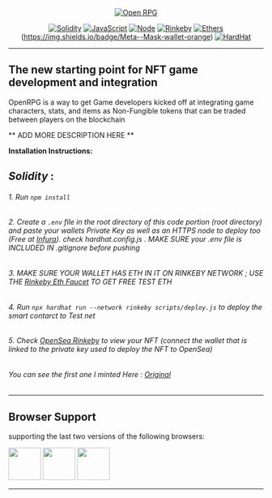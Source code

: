 <p align="center">
    <a href="/#" title="OpenRPG">
        <img  src="https://ethereumico.io/wp-content/uploads/2019/09/erc721-300x300.png" alt="Open RPG">
    </a>
</p>

<div align="center">


[![Solidity](https://img.shields.io/badge/Solidity-%5E0.6.0-red)](https://img.shields.io/badge/Solidity-%5E0.8.0-red)   [![JavaScript](https://img.shields.io/badge/JavaScript-ES9-%23FFFF00)](https://img.shields.io/badge/JavaScript-ES9-%23FFFF00)    [![Node](https://img.shields.io/badge/NodeJS-v10.16.2-brightgreen)](https://img.shields.io/badge/NodeJS-v10.16.2-brightgreen)   [![Rinkeby](https://img.shields.io/badge/Rinkeby-test--net-%23FFA500)](https://img.shields.io/badge/Rinkeby-test--net-%23FFA500)     [![Ethers](https://img.shields.io/badge/Ethers-5.1.3-%239370DB)](https://img.shields.io/badge/Ethers-5.1.3-%239370DB)   (https://img.shields.io/badge/Meta--Mask-wallet-orange) [![HardHat](https://img.shields.io/badge/Hardhat-compiler-red)](https://img.shields.io/badge/Hardhat-compiler-red)
    

</div>

---

## The new starting point for NFT game development and integration

OpenRPG is a way to get Game developers kicked off at integrating game characters, stats, and items as Non-Fungible tokens that can be traded between players on the blockchain


** ADD MORE DESCRIPTION HERE **

**Installation Instructions:**

***Solidity***  :
-----------------------------------

######      1. Run   `npm install`

######      2. Create a `.env` file in the root directory of this code portion (root directory) and paste your wallets Private Key as well as an HTTPS node to deploy too (Free at [Infura](https://infura.io/)). check hardhat.config.js .  MAKE SURE your .env file is INCLUDED IN .gitignore before pushing

######      3. MAKE SURE YOUR WALLET HAS ETH IN IT ON RINKEBY NETWORK ; USE THE [Rinkeby Eth Faucet](https://faucet.rinkeby.io/) TO GET FREE TEST ETH 


######      4. Run `npx hardhat run --network rinkeby scripts/deploy.js` to deploy the smart contarct to Test net

######      5. Check [OpenSea Rinkeby](https://testnets.opensea.io/) to view your NFT (connect the wallet that is linked to the private key used to deploy the  NFT to OpenSea)

###### You can see the first one I minted Here : [Original](https://testnets.opensea.io/collection/supermarioworld-ntqdea3tn7)
--------------------------------------


<h2>
    Browser Support
</h2>
<p>
   supporting the last two versions of the following browsers:
</p>
<p>
<img src="https://demo.uifort.com/github-assets/browsers/chrome.png" width="64" height="64"> <img src="https://demo.uifort.com/github-assets/browsers/firefox.png" width="64" height="64"> <img src="https://i1.wp.com/bitcoinreviewsguide.com/wp-content/uploads/2020/04/brave-broswer-icon.jpg?fit=485%2C483&ssl=1" width="64" height="64">

---


